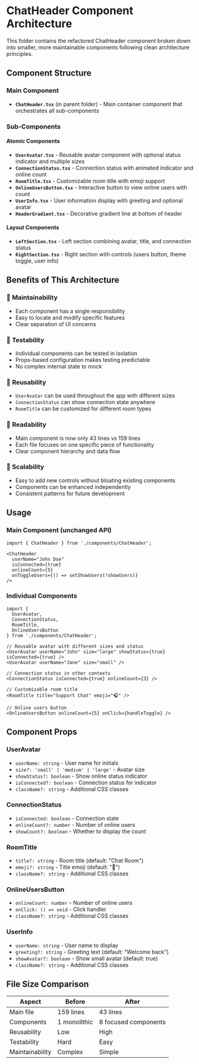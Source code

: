 # ChatHeader Component Architecture

This folder contains the refactored ChatHeader component broken down into smaller, more maintainable components following clean architecture principles.

## Component Structure

### Main Component
- **`ChatHeader.tsx`** (in parent folder) - Main container component that orchestrates all sub-components

### Sub-Components

#### Atomic Components
- **`UserAvatar.tsx`** - Reusable avatar component with optional status indicator and multiple sizes
- **`ConnectionStatus.tsx`** - Connection status with animated indicator and online count
- **`RoomTitle.tsx`** - Customizable room title with emoji support
- **`OnlineUsersButton.tsx`** - Interactive button to view online users with count
- **`UserInfo.tsx`** - User information display with greeting and optional avatar
- **`HeaderGradient.tsx`** - Decorative gradient line at bottom of header

#### Layout Components
- **`LeftSection.tsx`** - Left section combining avatar, title, and connection status
- **`RightSection.tsx`** - Right section with controls (users button, theme toggle, user info)

## Benefits of This Architecture

### 🔧 **Maintainability**
- Each component has a single responsibility
- Easy to locate and modify specific features
- Clear separation of UI concerns

### 🧪 **Testability**
- Individual components can be tested in isolation
- Props-based configuration makes testing predictable
- No complex internal state to mock

### 🔄 **Reusability**
- `UserAvatar` can be used throughout the app with different sizes
- `ConnectionStatus` can show connection state anywhere
- `RoomTitle` can be customized for different room types

### 📖 **Readability**
- Main component is now only 43 lines vs 159 lines
- Each file focuses on one specific piece of functionality
- Clear component hierarchy and data flow

### 🚀 **Scalability**
- Easy to add new controls without bloating existing components
- Components can be enhanced independently
- Consistent patterns for future development

## Usage

### Main Component (unchanged API)
```tsx
import { ChatHeader } from './components/ChatHeader';

<ChatHeader
  userName="John Doe"
  isConnected={true}
  onlineCount={5}
  onToggleUsers={() => setShowUsers(!showUsers)}
/>
```

### Individual Components
```tsx
import { 
  UserAvatar, 
  ConnectionStatus, 
  RoomTitle,
  OnlineUsersButton 
} from './components/ChatHeader';

// Reusable avatar with different sizes and status
<UserAvatar userName="John" size="large" showStatus={true} isConnected={true} />
<UserAvatar userName="Jane" size="small" />

// Connection status in other contexts
<ConnectionStatus isConnected={true} onlineCount={3} />

// Customizable room title
<RoomTitle title="Support Chat" emoji="🎧" />

// Online users button
<OnlineUsersButton onlineCount={5} onClick={handleToggle} />
```

## Component Props

### UserAvatar
- `userName: string` - User name for initials
- `size?: 'small' | 'medium' | 'large'` - Avatar size
- `showStatus?: boolean` - Show online status indicator
- `isConnected?: boolean` - Connection status for indicator
- `className?: string` - Additional CSS classes

### ConnectionStatus
- `isConnected: boolean` - Connection state
- `onlineCount?: number` - Number of online users
- `showCount?: boolean` - Whether to display the count

### RoomTitle
- `title?: string` - Room title (default: "Chat Room")
- `emoji?: string` - Title emoji (default: "💬")
- `className?: string` - Additional CSS classes

### OnlineUsersButton
- `onlineCount: number` - Number of online users
- `onClick: () => void` - Click handler
- `className?: string` - Additional CSS classes

### UserInfo
- `userName: string` - User name to display
- `greeting?: string` - Greeting text (default: "Welcome back")
- `showAvatar?: boolean` - Show small avatar (default: true)
- `className?: string` - Additional CSS classes

## File Size Comparison

| Aspect | Before | After |
|--------|--------|-------|
| Main file | 159 lines | 43 lines |
| Components | 1 monolithic | 8 focused components |
| Reusability | Low | High |
| Testability | Hard | Easy |
| Maintainability | Complex | Simple |
